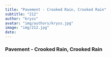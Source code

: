 ```yaml
---
title: "Pavement - Crooked Rain, Crooked Rain"
subtitle: "212"
author: "kryss"
avatar: "img/authors/kryss.jpg"
image: "img/212.jpg"
date:
---
```


### Pavement - Crooked Rain, Crooked Rain
